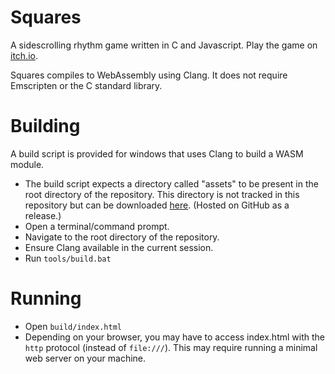# Squares
A sidescrolling rhythm game written in C and Javascript.
Play the game on [itch.io](https://yyam.itch.io/squares).

Squares compiles to WebAssembly using Clang. It does not require Emscripten or the C standard library.

# Building
A build script is provided for windows that uses Clang to build a WASM module.
* The build script expects a directory called "assets" to be present in the root directory of the repository. This directory is not tracked in this repository but can be downloaded [here](https://github.com/yyamdev/squares/releases/tag/v1.0.0). (Hosted on GitHub as a release.)
* Open a terminal/command prompt.
* Navigate to the root directory of the repository.
* Ensure Clang available in the current session.
* Run `tools/build.bat`

# Running
* Open `build/index.html`
* Depending on your browser, you may have to access index.html with the `http` protocol (instead of `file:///`). This may require running a minimal web server on your machine.